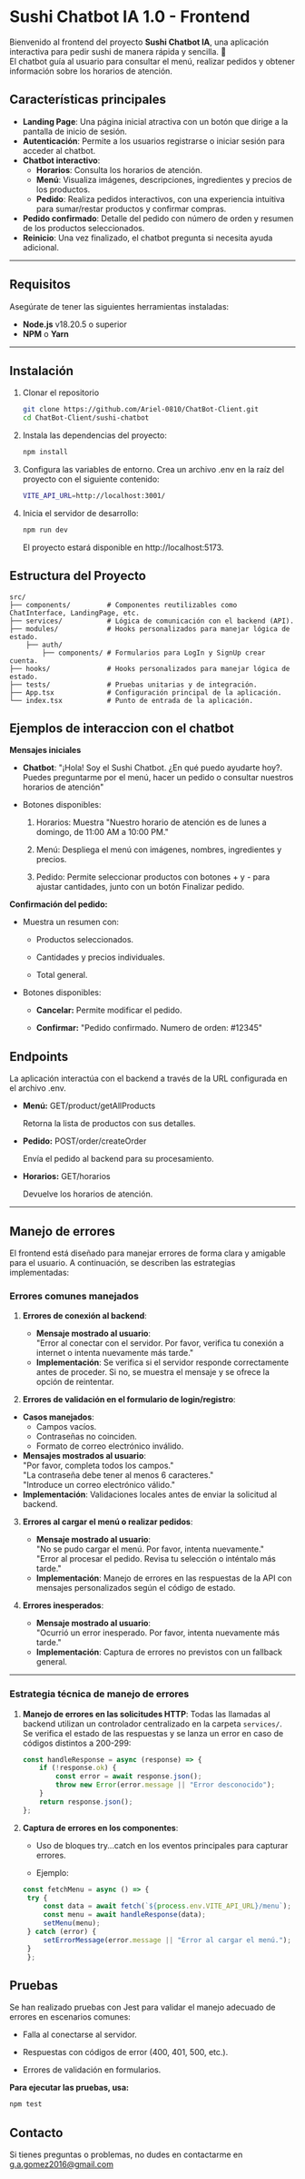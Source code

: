 # Sushi Chatbot IA 1.0 - Frontend

Bienvenido al frontend del proyecto **Sushi Chatbot IA**, una aplicación interactiva para pedir sushi de manera rápida y sencilla. 🚀  
El chatbot guía al usuario para consultar el menú, realizar pedidos y obtener información sobre los horarios de atención.

## **Características principales**

- **Landing Page**: Una página inicial atractiva con un botón que dirige a la pantalla de inicio de sesión.
- **Autenticación**: Permite a los usuarios registrarse o iniciar sesión para acceder al chatbot.
- **Chatbot interactivo**:
  - **Horarios**: Consulta los horarios de atención.
  - **Menú**: Visualiza imágenes, descripciones, ingredientes y precios de los productos.
  - **Pedido**: Realiza pedidos interactivos, con una experiencia intuitiva para sumar/restar productos y confirmar compras.
- **Pedido confirmado**: Detalle del pedido con número de orden y resumen de los productos seleccionados.
- **Reinicio**: Una vez finalizado, el chatbot pregunta si necesita ayuda adicional.

---

## Requisitos

Asegúrate de tener las siguientes herramientas instaladas:
- **Node.js** v18.20.5 o superior
- **NPM** o **Yarn**

---

## **Instalación**

1. Clonar el repositorio
   ```bash
   git clone https://github.com/Ariel-0810/ChatBot-Client.git
   cd ChatBot-Client/sushi-chatbot
   ```

2. Instala las dependencias del proyecto:
   ```bash
   npm install
   ```

3. Configura las variables de entorno. Crea un archivo .env en la raíz del proyecto con el siguiente contenido:
   ```bash
   VITE_API_URL=http://localhost:3001/
   ```

4. Inicia el servidor de desarrollo:
   ```bash
   npm run dev
   ```
   El proyecto estará disponible en http://localhost:5173.

## **Estructura del Proyecto**

    src/
    ├── components/         # Componentes reutilizables como ChatInterface, LandingPage, etc.
    ├── services/           # Lógica de comunicación con el backend (API).
    ├── modules/            # Hooks personalizados para manejar lógica de estado.
        ├── auth/
            ├── components/ # Formularios para LogIn y SignUp crear cuenta.
    ├── hooks/              # Hooks personalizados para manejar lógica de estado.
    ├── tests/              # Pruebas unitarias y de integración.
    ├── App.tsx             # Configuración principal de la aplicación.
    └── index.tsx           # Punto de entrada de la aplicación.

## **Ejemplos de interaccion con el chatbot**
**Mensajes iniciales**

   - **Chatbot**: "¡Hola! Soy el Sushi Chatbot. ¿En qué puedo ayudarte hoy?. Puedes preguntarme por el menú, hacer un pedido o consultar nuestros horarios de atención"
   
   - Botones disponibles:
        1. Horarios: Muestra "Nuestro horario de atención es de lunes a domingo, de 11:00 AM a 10:00 PM."

        2. Menú: Despliega el menú con imágenes, nombres, ingredientes y precios.

        3. Pedido: Permite seleccionar productos con botones + y - para ajustar cantidades, junto con un botón Finalizar pedido.

    

**Confirmación del pedido:**

  - Muestra un resumen con:

    - Productos seleccionados.

    - Cantidades y precios individuales.

    - Total general.


  - Botones disponibles:

    - **Cancelar:** Permite modificar el pedido.
  
    - **Confirmar:** "Pedido confirmado. Numero de orden: #12345"



## **Endpoints**

La aplicación interactúa con el backend a través de la URL configurada en el archivo .env.

 - **Menú:** GET/product/getAllProducts

    Retorna la lista de productos con sus detalles.


 - **Pedido:** POST/order/createOrder

    Envía el pedido al backend para su procesamiento.


 - **Horarios:** GET/horarios

    Devuelve los horarios de atención.

---

## **Manejo de errores**

El frontend está diseñado para manejar errores de forma clara y amigable para el usuario. A continuación, se describen las estrategias implementadas:

### **Errores comunes manejados**
1. **Errores de conexión al backend**:
   - **Mensaje mostrado al usuario**:  
     "Error al conectar con el servidor. Por favor, verifica tu conexión a internet o intenta nuevamente más tarde."
   - **Implementación**: Se verifica si el servidor responde correctamente antes de proceder. Si no, se muestra el mensaje y se ofrece la opción de reintentar.

2. **Errores de validación en el formulario de login/registro**:
  - **Casos manejados**:
    - Campos vacíos.
    - Contraseñas no coinciden.
    - Formato de correo electrónico inválido.
  - **Mensajes mostrados al usuario**:  
     "Por favor, completa todos los campos."  
     "La contraseña debe tener al menos 6 caracteres."  
     "Introduce un correo electrónico válido."
  - **Implementación**: Validaciones locales antes de enviar la solicitud al backend.

3. **Errores al cargar el menú o realizar pedidos**:
   - **Mensaje mostrado al usuario**:  
     "No se pudo cargar el menú. Por favor, intenta nuevamente."  
     "Error al procesar el pedido. Revisa tu selección o inténtalo más tarde."
   - **Implementación**: Manejo de errores en las respuestas de la API con mensajes personalizados según el código de estado.

4. **Errores inesperados**:
   - **Mensaje mostrado al usuario**:  
     "Ocurrió un error inesperado. Por favor, intenta nuevamente más tarde."
   - **Implementación**: Captura de errores no previstos con un fallback general.

---

### **Estrategia técnica de manejo de errores**

1. **Manejo de errores en las solicitudes HTTP**:
   Todas las llamadas al backend utilizan un controlador centralizado en la carpeta `services/`.  
   Se verifica el estado de las respuestas y se lanza un error en caso de códigos distintos a 200-299:  
   ```javascript
   const handleResponse = async (response) => {
       if (!response.ok) {
           const error = await response.json();
           throw new Error(error.message || "Error desconocido");
       }
       return response.json();
   };


1. **Captura de errores en los componentes**:

   - Uso de bloques try...catch en los eventos principales para capturar errores.

   - Ejemplo:
   ```javascript
   const fetchMenu = async () => {
    try {
        const data = await fetch(`${process.env.VITE_API_URL}/menu`);
        const menu = await handleResponse(data);
        setMenu(menu);
    } catch (error) {
        setErrorMessage(error.message || "Error al cargar el menú.");
    }
    };


## **Pruebas**

Se han realizado pruebas con Jest para validar el manejo adecuado de errores en escenarios comunes:

  - Falla al conectarse al servidor.

  - Respuestas con códigos de error (400, 401, 500, etc.).

  - Errores de validación en formularios.

**Para ejecutar las pruebas, usa:**
   ```bash
   npm test
   ```

## Contacto
Si tienes preguntas o problemas, no dudes en contactarme en g.a.gomez2016@gmail.com
